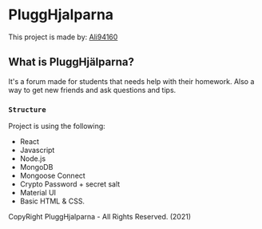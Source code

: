 # PluggHjalparna

This project is made by: [Ali94160](https://github.com/ali94160)

## What is PluggHjälparna?
It's a forum made for students that needs help with their homework. Also a way to get new friends and ask questions and tips.

### `Structure`

Project is using the following:
- React
- Javascript
- Node.js
- MongoDB
- Mongoose Connect
- Crypto Password + secret salt
- Material UI
- Basic HTML & CSS.

CopyRight PluggHjalparna - All Rights Reserved. (2021)
